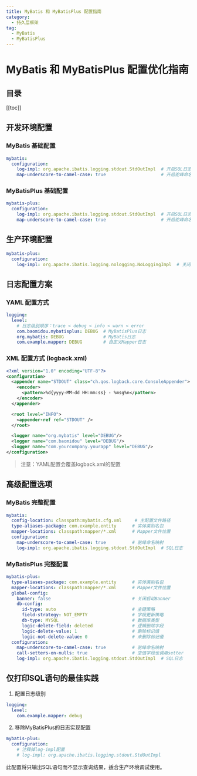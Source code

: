 ```yaml
---
title: MyBatis 和 MyBatisPlus 配置指南
category:
  - 持久层框架
tag:
  - MyBatis
  - MyBatisPlus
---
```


# MyBatis 和 MyBatisPlus 配置优化指南

## 目录

[[toc]]

## 开发环境配置

### MyBatis 基础配置

```yaml
mybatis:
  configuration:
    log-impl: org.apache.ibatis.logging.stdout.StdOutImpl  # 开启SQL日志打印
    map-underscore-to-camel-case: true                     # 开启驼峰命名自动映射
```

### MyBatisPlus 基础配置

```yaml
mybatis-plus:
  configuration:
    log-impl: org.apache.ibatis.logging.stdout.StdOutImpl  # 开启SQL日志打印
    map-underscore-to-camel-case: true                     # 开启驼峰命名自动映射
```

## 生产环境配置

```yaml
mybatis-plus:
  configuration:
    log-impl: org.apache.ibatis.logging.nologging.NoLoggingImpl  # 关闭SQL日志
```

## 日志配置方案

### YAML 配置方式

```yaml
logging:
  level:
    # 日志级别顺序：trace < debug < info < warn < error
    com.baomidou.mybatisplus: DEBUG  # MyBatisPlus日志
    org.mybatis: DEBUG               # MyBatis日志
    com.example.mapper: DEBUG        # 自定义Mapper日志
```

### XML 配置方式 (logback.xml)

```xml
<?xml version="1.0" encoding="UTF-8"?>
<configuration>
  <appender name="STDOUT" class="ch.qos.logback.core.ConsoleAppender">
    <encoder>
      <pattern>%d{yyyy-MM-dd HH:mm:ss} - %msg%n</pattern>
    </encoder>
  </appender>

  <root level="INFO">
    <appender-ref ref="STDOUT" />
  </root>

  <logger name="org.mybatis" level="DEBUG"/>
  <logger name="com.baomidou" level="DEBUG"/>
  <logger name="com.yourcompany.yourapp" level="DEBUG"/>
</configuration>
```

> 注意：YAML配置会覆盖logback.xml的配置

## 高级配置选项

### MyBatis 完整配置

```yaml
mybatis:
  config-location: classpath:mybatis.cfg.xml     # 主配置文件路径
  type-aliases-package: com.example.entity      # 实体类别名包
  mapper-locations: classpath:mapper/*.xml      # Mapper文件位置
  configuration:
    map-underscore-to-camel-case: true          # 驼峰命名映射
    log-impl: org.apache.ibatis.logging.stdout.StdOutImpl  # SQL日志
```

### MyBatisPlus 完整配置

```yaml
mybatis-plus:
  type-aliases-package: com.example.entity      # 实体类别名包
  mapper-locations: classpath:mapper/*.xml      # Mapper文件位置
  global-config:
    banner: false                               # 关闭启动Banner
    db-config:
      id-type: auto                             # 主键策略
      field-strategy: NOT_EMPTY                 # 字段更新策略
      db-type: MYSQL                            # 数据库类型
      logic-delete-field: deleted               # 逻辑删除字段
      logic-delete-value: 1                     # 删除标记值
      logic-not-delete-value: 0                 # 未删除标记值
  configuration:
    map-underscore-to-camel-case: true          # 驼峰命名映射
    call-setters-on-nulls: true                 # 空值字段也调用setter
    log-impl: org.apache.ibatis.logging.stdout.StdOutImpl  # SQL日志
```

## 仅打印SQL语句的最佳实践

1. 配置日志级别
```yaml
logging:
  level:
    com.example.mapper: debug
```

2. 移除MyBatisPlus的日志实现配置
```yaml
mybatis-plus:
  configuration:
    # 注释掉log-impl配置
    # log-impl: org.apache.ibatis.logging.stdout.StdOutImpl
```

此配置将只输出SQL语句而不显示查询结果，适合生产环境调试使用。
